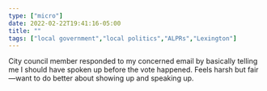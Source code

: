 ```yaml
---
type: ["micro"]
date: 2022-02-22T19:41:16-05:00
title: ""
tags: ["local government","local politics","ALPRs","Lexington"]
---
```

City council member responded to my concerned email by basically telling me I should have spoken up before the vote happened. Feels harsh but fair—want to do better about showing up and speaking up.
